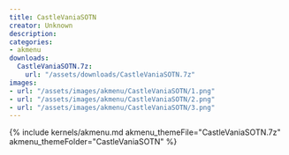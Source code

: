 ```yaml
---
title: CastleVaniaSOTN
creator: Unknown
description: 
categories:
- akmenu
downloads:
  CastleVaniaSOTN.7z:
    url: "/assets/downloads/CastleVaniaSOTN.7z"
images:
- url: "/assets/images/akmenu/CastleVaniaSOTN/1.png"
- url: "/assets/images/akmenu/CastleVaniaSOTN/2.png"
- url: "/assets/images/akmenu/CastleVaniaSOTN/3.png"
---
```


{% include kernels/akmenu.md akmenu_themeFile="CastleVaniaSOTN.7z" akmenu_themeFolder="CastleVaniaSOTN" %}

